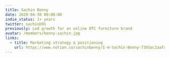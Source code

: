 ```yaml
---
title: Sachin Benny
date: 2020-04-30 00:00:00
indie_status: 1+ years
twitter: sachinb91
previously: Led growth for an online DTC furniture brand
avatar: /members/benny-sachin.jpg
links:
  - title: Marketing strategy & positioning
    url: https://www.notion.so/sachinbenny/I-m-Sachin-Benny-7391ec1aafa94af28599a2b089c4bf35
---
```

